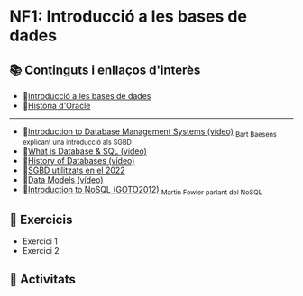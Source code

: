 # NF1: Introducció a les bases de dades

## :books: Continguts i enllaços d'interès
* :closed_book:[Introducció a les bases de dades](NF1-IntroduccioBD.pdf)
* :closed_book:[Història d'Oracle](NF1-IntroduccioBD.pdf)
---
* :link:[Introduction to Database Management Systems (vídeo)](https://www.youtube.com/watch?v=6u2zsJOJ_GE) <sub>Bart Baesens explicant una introducció als SGBD</sub>
* :link:[What is Database & SQL (vídeo)](https://youtu.be/FR4QIeZaPeM)
* :link:[History of Databases (vídeo)](https://youtu.be/KG-mqHoXOXY)
* :link:[SGBD utilitzats en el 2022](https://towardsdatascience.com/top-databases-to-use-in-2022-what-is-the-right-database-for-your-use-case-bb8d3f183b21)
* :link:[Data Models  (vídeo)](https://www.youtube.com/watch?v=zTcUj4xTnnA)
* :link:[Introduction to NoSQL (GOTO2012)](https://www.youtube.com/watch?v=qI_g07C_Q5I&t=917s) <sub>Martin Fowler parlant del NoSQL</sub>

## :notebook: Exercicis
* Exercici 1
* Exercici 2
  
## :pencil: Activitats